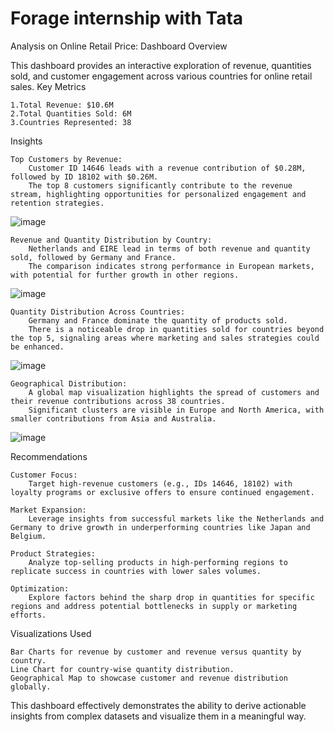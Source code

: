 # Forage internship with Tata
Analysis on Online Retail Price: Dashboard Overview

This dashboard provides an interactive exploration of revenue, quantities sold, and customer engagement across various countries for online retail sales.
Key Metrics

    1.Total Revenue: $10.6M
    2.Total Quantities Sold: 6M
    3.Countries Represented: 38

Insights

    Top Customers by Revenue:
        Customer ID 14646 leads with a revenue contribution of $0.28M, followed by ID 18102 with $0.26M.
        The top 8 customers significantly contribute to the revenue stream, highlighting opportunities for personalized engagement and retention strategies.
![image](https://github.com/user-attachments/assets/ed73b297-be3a-41d6-82ae-ad186c1c3efa)


    Revenue and Quantity Distribution by Country:
        Netherlands and EIRE lead in terms of both revenue and quantity sold, followed by Germany and France.
        The comparison indicates strong performance in European markets, with potential for further growth in other regions.
![image](https://github.com/user-attachments/assets/450c2f1b-e0be-43e3-9a2d-ac01489036e4)


    Quantity Distribution Across Countries:
        Germany and France dominate the quantity of products sold.
        There is a noticeable drop in quantities sold for countries beyond the top 5, signaling areas where marketing and sales strategies could be enhanced.
![image](https://github.com/user-attachments/assets/11e79f51-77c8-4eb1-a504-7ab3514e2d4b)

    Geographical Distribution:
        A global map visualization highlights the spread of customers and their revenue contributions across 38 countries.
        Significant clusters are visible in Europe and North America, with smaller contributions from Asia and Australia.
![image](https://github.com/user-attachments/assets/39fe9266-4282-4374-8e3a-0beb3cfa4fdc)


Recommendations

    Customer Focus:
        Target high-revenue customers (e.g., IDs 14646, 18102) with loyalty programs or exclusive offers to ensure continued engagement.

    Market Expansion:
        Leverage insights from successful markets like the Netherlands and Germany to drive growth in underperforming countries like Japan and Belgium.

    Product Strategies:
        Analyze top-selling products in high-performing regions to replicate success in countries with lower sales volumes.

    Optimization:
        Explore factors behind the sharp drop in quantities for specific regions and address potential bottlenecks in supply or marketing efforts.

Visualizations Used

    Bar Charts for revenue by customer and revenue versus quantity by country.
    Line Chart for country-wise quantity distribution.
    Geographical Map to showcase customer and revenue distribution globally.

This dashboard effectively demonstrates the ability to derive actionable insights from complex datasets and visualize them in a meaningful way.
